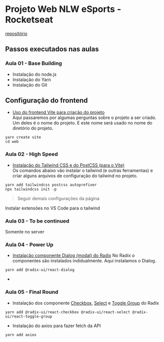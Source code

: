 # Projeto Web NLW eSports - Rocketseat

[repositório](https://github.com/pmdpaula/NLW-eSports-Web.git)


## Passos executados nas aulas


### Aula 01 - Base Building
- Instalação do node.js
- Instalação do Yarn
- Instalação do Git


## Configuração do frontend
- [Uso do frontend Vite para criação do projeto](https://vitejs.dev/guide/)  
Aqui passaremos por algumas perguntas sobre o projeto a ser criado. Um deles é o nome do projeto. E este nome será usado no nome do diretório do projeto.

```
yarn create vite
cd web

```

### Aula 02 -  High Speed
- [Instalação do Tailwind CSS e do PostCSS (para o Vite)](https://tailwindcss.com/docs/installation/using-postcss)  
Os comandos abaixo vão instalar o tailwind (e outras ferramentas) e criar alguns arquivos de configuração do tailwind no projeto.

```
yarn add tailwindcss postcss autoprefixer
npx tailwindcss init -p
```
> Seguir demais configurações da página

Instalar extensões no VS Code para o tailwind


### Aula 03 - To be continued
Somente no server

### Aula 04 - Power Up

- [Instalação componente Dialog (modal) do Radix](https://www.radix-ui.com/docs/primitives/overview/getting-started)
No Radix o componentes são instalados indidualmente. Aqui instalamos o Dialog.

```
yarn add @radix-ui/react-dialog
```

- 

### Aula 05 - Final Round
- Instalação dos componente [Checkbox](https://www.radix-ui.com/docs/primitives/components/checkbox#checkbox), [Select](https://www.radix-ui.com/docs/primitives/components/select#select) e [Toggle Group](https://www.radix-ui.com/docs/primitives/components/toggle-group#toggle-group) do Radix

```
yarn add @radix-ui/react-checkbox @radix-ui/react-select @radix-ui/react-toggle-group
```

- Instalação do axios para fazer fetch da API
```
yarn add axios
```
